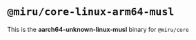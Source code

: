 # `@miru/core-linux-arm64-musl`

This is the **aarch64-unknown-linux-musl** binary for `@miru/core`
